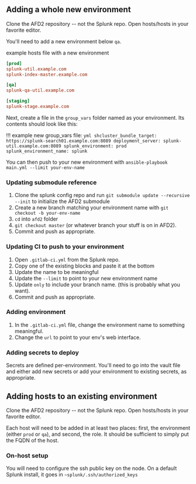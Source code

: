 ## Adding a whole new environment

Clone the AFD2 repository -- not the Splunk repo. Open hosts/hosts in your favorite editor.

You'll need to add a new environment below `qa`. 

example hosts file with a new environment
```toml
[prod]
splunk-util.example.com
splunk-index-master.example.com

[qa]
splunk-qa-util.example.com

[staging]
splunk-stage.example.com
```

Next, create a file in the `group_vars` folder named as your environment. Its contents should look like this:

!!! example
    new group_vars file:
    ```yml
    shcluster_bundle_target: https://splunk-search01.example.com:8089
    deployment_server: splunk-util.example.com:8089
    splunk_environment: prod
    splunk_environment_name: splunk
    ```

You can then push to your new environment with `ansible-playbook main.yml --limit your-env-name`

### Updating submodule reference

1. Clone the splunk config repo and run `git submodule update --recursive --init` to initialize the AFD2 submodule
2. Create a new branch matching your environment name with `git checkout -b your-env-name`
3. `cd` into `afd2` folder
4. `git checkout master` (or whatever branch your stuff is on in AFD2).
5. Commit and push as appropriate.

### Updating CI to push to your environment

1. Open `.gitlab-ci.yml` from the Splunk repo.
2. Copy one of the existing blocks and paste it at the bottom
3. Update the name to be meaningful
4. Update the `--limit` to point to your new environment name
5. Update `only` to include your branch name. (this is probably what you want).
6. Commit and push as appropriate.

### Adding environment

1. In the `.gitlab-ci.yml` file, change the environment name to something meaningful.
2. Change the `url` to point to your env's web interface.

### Adding secrets to deploy

Secrets are defined per-environment. You'll need to go into the vault file and either add new secrets or add your environment to existing secrets, as appropriate.

## Adding hosts to an existing environment

Clone the AFD2 repository -- not the Splunk repo. Open hosts/hosts in your favorite editor.

Each host will need to be added in at least two places: first, the environment (either `prod` or `qa`), and second, the role. It should be sufficient to simply put the FQDN of the host.

### On-host setup

You will need to configure the ssh public key on the node. On a default Splunk install, it goes in `~splunk/.ssh/authorized_keys`

